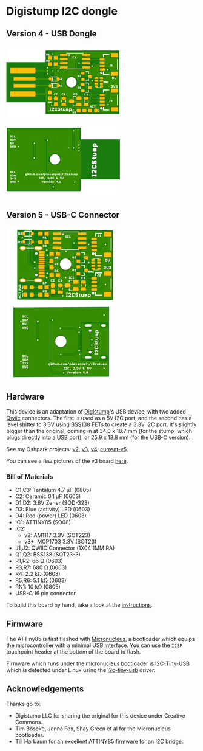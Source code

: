 # Digistump I2C dongle

## Version 4 - USB Dongle

![Top of I2CStump](gfx/i2cstump-v4-top.png)
![Bottom of I2CStump](gfx/i2cstump-v4-bottom.png)

## Version 5 - USB-C Connector

![Top of I2CStump](gfx/i2cstump-v5-top.png)
![Bottom of I2CStump](gfx/i2cstump-v5-bottom.png)

## Hardware 

This device is an adaptation of [Digistump](http://digistump.com/products/1)'s
USB device, with two added [Qwiic](https://www.sparkfun.com/qwiic) connectors.
The first is used as a 5V I2C port, and the second has a level shifter to 3.3V
using [BSS138](https://www.onsemi.com/pub/Collateral/BSS138-D.PDF) FETs to
create a 3.3V I2C port. It's slightly bigger than the original, coming in 
at 34.0 x 18.7 mm (for the stump, which plugs directly into a USB port), or
25.9 x 18.8 mm (for the USB-C version)..

See my Oshpark projects: [v2](https://oshpark.com/shared_projects/iBBtdp7S),
[v3](https://oshpark.com/shared_projects/8I7qjXw7), 
[v4](https://oshpark.com/shared_projects/ChwKt4Mn),
[current-v5](https://oshpark.com/shared_projects/Jq9YXZ0q).

You can see a few pictures of the v3 board [here](https://photos.app.goo.gl/4XRo74y9Bt4kZoqR7).

### Bill of Materials

*   C1,C3: Tantalum 4.7 μF (0805)
*   C2: Ceramic 0.1 μF (0603)
*   D1,D2: 3.6V Zener (SOD-323)
*   D3: Blue (activity) LED (0603)
*   D4: Red (power) LED (0603)
*   IC1: ATTINY85 (SO08)
*   IC2:
    *   v2: AM1117 3.3V (SOT223)
    *   v3+: MCP1703 3.3V (SOT23)
*   J1,J2: QWIIC Connector (1X04 1MM RA)
*   Q1,Q2: BSS138 (SOT23-3)
*   R1,R2: 66 Ω (0603)
*   R3,R7: 680 Ω (0603)
*   R4: 2.2 kΩ (0603)
*   R5,R6: 5.1 kΩ (0603)
*   RN1: 10 kΩ (0805)
*   USB-C 16 pin connector

To build this board by hand, take a look at the [instructions](BUILDING.md).

## Firmware

The ATTiny85 is first flashed with [Micronucleus](https://github.com/micronucleus/micronucleus),
a bootloader which equips the microcontroller with a minimal USB interface. You can use the
`ICSP` touchpoint header at the bottom of the board to flash.

Firmware which runs under the micronucleus bootloader is [I2C-Tiny-USB](https://github.com/harbaum/I2C-Tiny-USB)
which is detected under Linux using the [i2c-tiny-usb](https://github.com/torvalds/linux/blob/master/drivers/i2c/busses/i2c-tiny-usb.c)
driver.

## Acknowledgements

Thanks go to:

*   Digistump LLC for sharing the original for this device under Creative Commons.
*   Tim Böscke, Jenna Fox, Shay Green et al for the Micronucleus bootloader.
*   Till Harbaum for an excellent ATTINY85 firmware for an I2C bridge.
